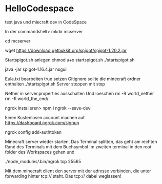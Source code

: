 # HelloCodespace
test java und miecraft dev in CodeSpace

In der commandshell>
mkdir mcserver

cd mcserver

wget https://download.getbukkit.org/spigot/spigot-1.20.2.jar

Startspigot.sh anlegen
chmod u+x startspigot.sh 
./startspigot.sh

java  -jar spigot-1.16.4.jar nogui

Eula.txt bearbeiten true setzen
Gitignore sollte die minecraft ordner enthalten
./startspigot.sh
Server stoppen mit stop

Nether in server.properties ausschalten
Und loeschen
rm -R world_nether
rm -R world_the_end/

 ngrok instalieren>  npm i ngrok --save-dev

Einen Kostenlosen account machen auf https://dashboard.ngrok.com/signup

ngrok config add-authtoken <authtoken vom ngrok dashboard>

Minecraft server wieder starten,
Das Terminal splitten, das geht am rechten Rand des Terminals mit dem Buchsymbol
Im zweiten terminal in den root folder des Workspaces gehen und 

./node_modules/.bin/ngrok tcp 25565

Mit dem minecraft client den server mit der adresse verbinden, die unter forwarding hinter tcp:// steht.
Das tcp:// dabei weglassen!



